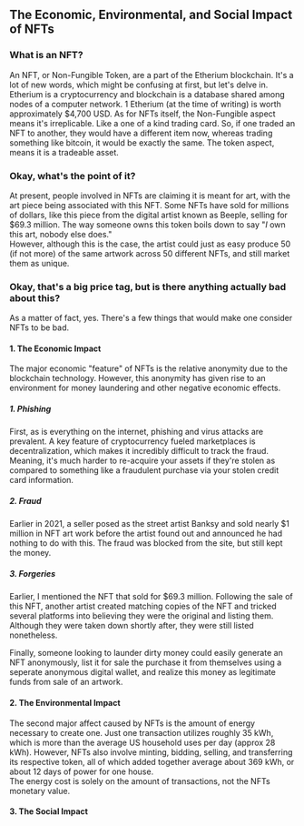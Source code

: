 ## The Economic, Environmental, and Social Impact of NFTs

### What is an NFT?

An NFT, or Non-Fungible Token, are a part of the Etherium blockchain. It's a lot
of new words, which might be confusing at first, but let's delve in. Etherium
is a cryptocurrency and blockchain is a database shared among nodes of a computer
network. 1 Etherium (at the time of writing) is worth approximately $4,700 USD.
As for NFTs itself, the Non-Fungible aspect means it's irreplicable. Like
a one of a kind trading card. So, if one traded an NFT to another, they would have
a different item now, whereas trading something like bitcoin, it would be exactly
the same. The token aspect, means it is a tradeable asset.

### Okay, what's the point of it?

At present, people involved in NFTs are claiming it is meant for art, with the art
piece being associated with this NFT. Some NFTs have sold for millions of dollars, like
this piece from the digital artist known as Beeple, selling for $69.3 million.
The way someone owns this token boils down to say "*I* own this art, nobody else does."<br/>
However, although this is the case, the artist could just as easy produce 50 (if not more)
of the same artwork across 50 different NFTs, and still market them as unique.

### Okay, that's a big price tag, but is there anything actually bad about this?

As a matter of fact, yes. There's a few things that would make one consider NFTs to be bad.

#### 1. The Economic Impact

The major economic "feature" of NFTs is the relative anonymity due to the blockchain
technology. However, this anonymity has given rise to an environment for money laundering
and other negative economic effects. 

##### 1. Phishing

First, as is everything on the internet, phishing and virus attacks are prevalent. A key feature
of cryptocurrency fueled marketplaces is decentralization, which makes it incredibly difficult to
track the fraud. Meaning, it's much harder to re-acquire your assets if they're stolen as compared
to something like a fraudulent purchase via your stolen credit card information.

##### 2. Fraud

Earlier in 2021, a seller posed as the street artist Banksy and sold nearly $1 million in NFT art work
before the artist found out and announced he had nothing to do with this. The fraud was blocked from the
site, but still kept the money. 

##### 3. Forgeries

Earlier, I mentioned the NFT that sold for $69.3 million. Following the sale of this NFT, another artist
created matching copies of the NFT and tricked several platforms into believing they were the
original and listing them. Although they were taken down shortly after, they were still
listed nonetheless.

Finally, someone looking to launder dirty money could easily generate an NFT anonymously, list it for sale
the purchase it from themselves using a seperate anonymous digital wallet, and realize this money
as legitimate funds from sale of an artwork.

#### 2. The Environmental Impact

The second major affect caused by NFTs is the amount of energy necessary to create
one. Just one transaction utilizes roughly 35 kWh, which is more than
the average US household uses per day (approx 28 kWh). However, NFTs also involve minting, bidding,
selling, and transferring its respective token, all of which added together average
about 369 kWh, or about 12 days of power for one house. <br/>
The energy cost is solely on the amount of transactions, not the NFTs monetary value.

#### 3. The Social Impact
